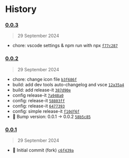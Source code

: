 # History

### [0.0.3](https://github.com/zhuoqun-chen/blender_vscode/compare/0.0.2...0.0.3)

> 29 September 2024

- chore: vscode settings & npm run with npx [`f77c287`](https://github.com/zhuoqun-chen/blender_vscode/commit/f77c28749b4bd4cab55c9ad630c7055566b73074)

### [0.0.2](https://github.com/zhuoqun-chen/blender_vscode/compare/0.0.1...0.0.2)

> 29 September 2024

- chore: change icon file [`b3f686f`](https://github.com/zhuoqun-chen/blender_vscode/commit/b3f686f24b4ac80b6237ac7a7765807fc9d6ea8c)
- build: add dev tools auto-changelog and vsce [`12a35a4`](https://github.com/zhuoqun-chen/blender_vscode/commit/12a35a42fe44d056087f1632de7accd28a378e48)
- build: add release-it [`387d90e`](https://github.com/zhuoqun-chen/blender_vscode/commit/387d90e812d2f24325ee02a15b9ab8caae1bef9c)
- config release-it [`7a948a0`](https://github.com/zhuoqun-chen/blender_vscode/commit/7a948a0c34b8fd477ec0d8a4b8ae6ca01bb439d8)
- config: release-it [`58803ff`](https://github.com/zhuoqun-chen/blender_vscode/commit/58803ff194fdf7f33ea9c30f23df53fbb240de7d)
- config: release-it [`6477393`](https://github.com/zhuoqun-chen/blender_vscode/commit/6477393d18dd56e83ee1b2b5e657ca7070a06893)
- config: simple release-it [`f10df6f`](https://github.com/zhuoqun-chen/blender_vscode/commit/f10df6fe1e3dc2eac570edb033af1f023f8883e8)
- 🔖 Bump version: 0.0.1 → 0.0.2 [`58b5c85`](https://github.com/zhuoqun-chen/blender_vscode/commit/58b5c8559ef410fd67dd4bab1c7a851171d48d79)

### [0.0.1](https://github.com/zhuoqun-chen/blender_vscode/compare/0.0.0...0.0.1)

> 29 September 2024

- 🎉 Initial commit (fork) [`c6f439a`](https://github.com/zhuoqun-chen/blender_vscode/commit/c6f439ac298f138a1bf8c651e4c3515ce69747a2)
